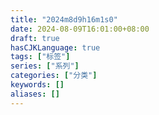 ```yaml
---
title: "2024m8d9h16m1s0"
date: 2024-08-09T16:01:00+08:00
draft: true
hasCJKLanguage: true
tags: ["标签"]
series: ["系列"]
categories: ["分类"]
keywords: []
aliases: []
---
```



<!-- more -->

